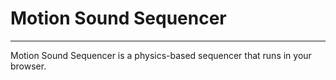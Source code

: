 # Motion Sound Sequencer 
---

Motion Sound Sequencer is a physics-based sequencer that runs in your browser. 
